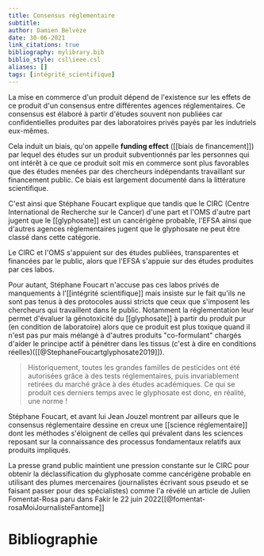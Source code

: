 ```yaml
---
title: Consensus réglementaire
subtitle:
author: Damien Belvèze
date: 30-06-2021
link_citations: true
bibliography: mylibrary.bib
biblio_style: csl\ieee.csl
aliases: []
tags: [intégrité_scientifique]
---
```



La mise en commerce d'un produit dépend de l'existence sur les effets de ce produit d'un consensus entre différentes agences réglementaires. 
Ce consensus est élaboré à partir d'études souvent non publiées car confidentielles produites par des laboratoires privés payés par les indutriels eux-mêmes. 

Cela induit un biais, qu'on appelle **funding effect** ([[biais de financement]]) par lequel des études sur un produit subventionnés par les personnes qui ont intérêt à ce que ce produit soit mis en commerce sont plus favorables que des études menées par des chercheurs indépendants travaillant sur financement public. 
Ce biais est largement documenté dans la littérature scientifique.

C'est ainsi que Stéphane Foucart explique que tandis que le CIRC (Centre International de Recherche sur le Cancer) d'une part et l'OMS d'autre part jugent que le [[glyphosate]] est un cancérigène probable, l'EFSA ainsi que d'autres agences réglementaires jugent que le glyphosate ne peut être classé dans cette catégorie. 

Le CIRC et l'OMS s'appuient sur des études publiées, transparentes et financées par le public, alors que l'EFSA s'appuie sur des études produites par ces labos. 

Pour autant, Stéphane Foucart n'accuse pas ces labos privés de manquements à l'[[intégrité scientifique]] mais insiste sur le fait qu'ils ne sont pas tenus à des protocoles aussi stricts que ceux que s'imposent les chercheurs qui travaillent dans le public. Notamment la réglementation leur permet d'évaluer la génotoxicité du [[glyphosate]] à partir du produit pur (en condition de laboratoire) alors que ce produit est plus toxique quand il n'est pas pur mais mélangé à d'autres produits "co-formulant" chargés d'aider le principe actif à pénétrer dans les tissus (c'est à dire en conditions réelles)([[@StephaneFoucartglyphosate2019]]).

> Historiquement, toutes les grandes familles de pesticides ont été autorisées grâce à des tests réglementaires, puis invariablement retirées du marché grâce à des études académiques. Ce qui se produit ces derniers temps avec le glyphosate est donc, en réalité, une norme !

Stéphane Foucart, et avant lui Jean Jouzel montrent par ailleurs que le consensus réglementaire dessine en creux une [[science réglementaire]] dont les méthodes s'éloignent de celles qui prévalent dans les sciences reposant sur la connaissance des processus fondamentaux relatifs aux produits impliqués. 

La presse grand public maintient une pression constante sur le CIRC pour obtenir la déclassification du glyphosate comme cancérigène probable en utilisant des plumes mercenaires (journalistes écrivant sous pseudo et se faisant passer pour des spécialistes) comme l'a révélé un article de Julien Fomentat-Rosa paru dans Fakir le 22 juin 2022[[@fomentat-rosaMoiJournalisteFantome]]


# Bibliographie
